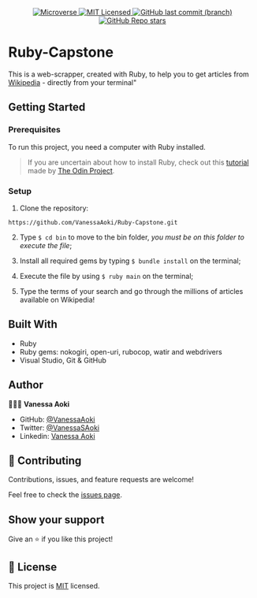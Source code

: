 <p align="center">
  <a href="https://www.microverse.org/">
    <img alt="Microverse" src="https://img.shields.io/badge/-Microverse-blueviolet?style=flat-square">
  </a>
  <a href="https://github.com/VanessaAoki/blog/blob/blog/LICENSE">
    <img alt="MIT Licensed" src="https://img.shields.io/github/license/VanessaAoki/Ruby-Capstone?style=flat-square">
  </a>
  <a href="https://github.com/VanessaAoki/blog">
    <img alt="GitHub last commit (branch)" src="https://img.shields.io/github/last-commit/VanessaAoki/Ruby-Capstone/development?color=blue&style=flat-square">
  </a>
  <a href="https://github.com/VanessaAoki/blog">
    <img alt="GitHub Repo stars" src="https://img.shields.io/github/stars/VanessaAoki/Ruby-Capstone?color=pink&label=%E2%98%85%20stars%20&style=flat-square">
  </a>
</p>

# Ruby-Capstone
This is a web-scrapper, created with Ruby, to help you to get articles from [Wikipedia](https://en.wikipedia.org/wiki/Main_Page) - directly from your terminal"

## Getting Started

### Prerequisites
To run this project, you need a computer with Ruby installed.
> If you are uncertain about how to install Ruby, check out this [tutorial](https://www.theodinproject.com/courses/ruby-programming/lessons/installing-ruby-ruby-programming) made by [The Odin Project](https://www.theodinproject.com/about).

### Setup

1. Clone the repository:
```
https://github.com/VanessaAoki/Ruby-Capstone.git
```
2. Type  `$ cd bin` to move to the bin folder, *you must be on this folder to execute the file*;

3. Install all required gems by typing `$ bundle install` on the terminal;

4. Execute the file by using `$ ruby main` on the terminal;

5. Type the terms of your search and go through the millions of articles available on Wikipedia!


## Built With

- Ruby
- Ruby gems: nokogiri, open-uri, rubocop, watir and webdrivers
- Visual Studio, Git & GitHub


## Author

👩🏼‍💻 **Vanessa Aoki**

- GitHub: [@VanessaAoki](https://github.com/VanessaAoki)
- Twitter: [@VanessaSAoki](https://twitter.com/VanessaSAoki)
- Linkedin: [Vanessa Aoki](https://www.linkedin.com/in/vanessasaoki/)


## 🤝 Contributing

Contributions, issues, and feature requests are welcome!

Feel free to check the [issues page](https://github.com/VanessaAoki/Ruby-Capstone/issues).


## Show your support

Give an ⭐️ if you like this project!


## 📝 License

This project is [MIT](./LICENSE) licensed.